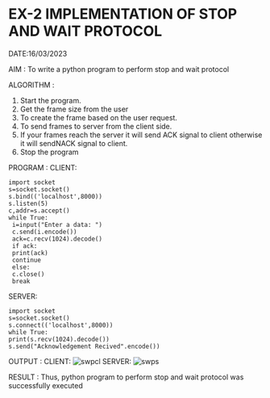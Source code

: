 # EX-2 IMPLEMENTATION OF STOP AND WAIT PROTOCOL

DATE:16/03/2023

AIM :
To write a python program to perform stop and wait protocol

ALGORITHM :
1. Start the program.
2. Get the frame size from the user
3. To create the frame based on the user request.
4. To send frames to server from the client side.
5. If your frames reach the server it will send ACK signal to client
otherwise it will sendNACK signal to client.
6. Stop the program

PROGRAM :
CLIENT:
```
import socket
s=socket.socket()
s.bind(('localhost',8000))
s.listen(5)
c,addr=s.accept()
while True:
 i=input("Enter a data: ")
 c.send(i.encode())
 ack=c.recv(1024).decode()
 if ack:
 print(ack)
 continue
 else:
 c.close()
 break
 ```
 SERVER:
 ```
 import socket
s=socket.socket()
s.connect(('localhost',8000))
while True:
 print(s.recv(1024).decode())
 s.send("Acknowledgement Recived".encode())
```
OUTPUT :
CLIENT:
![swpcl](https://github.com/Vanisha0609/EX-2/assets/119104009/720e1966-ad0e-4726-a687-1d479dd84dd4)
SERVER:
![swps](https://github.com/Vanisha0609/EX-2/assets/119104009/bbfa5d96-1720-4476-b6d1-1d3f4248581c)

RESULT :
Thus, python program to perform stop and wait protocol was successfully executed


